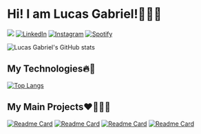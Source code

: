 # Hi! I am Lucas Gabriel!🧙‍♂️🔮

[![](https://img.shields.io/badge/website-000000?style=for-the-badge&logo=About.me&logoColor=white)](https://lucasgabriellanarosa.vercel.app/)
[![LinkedIn](https://img.shields.io/badge/LinkedIn-0077B5?style=for-the-badge&logo=linkedin&logoColor=white)](https://www.linkedin.com/in/lucas-rosa-452b59237/)
[![Instagram](https://img.shields.io/badge/Instagram-E4405F?style=for-the-badge&logo=instagram&logoColor=white)](https://www.instagram.com/lucasgabriellanarosa/)
[![Spotify](https://img.shields.io/badge/Spotify-1ED760?&style=for-the-badge&logo=spotify&logoColor=white)](https://open.spotify.com/user/31rulyvqnzoipflhynmfbqishoku?si=497d4237f76141f7)

![Lucas Gabriel's GitHub stats](https://github-readme-stats.vercel.app/api?username=lucasgabriellanarosa&show_icons=true&theme=synthwave)

## My Technologies🔥🐉
[![Top Langs](https://github-readme-stats.vercel.app/api/top-langs/?username=lucasgabriellanarosa&layout=donut&langs_count=10)](https://github.com/anuraghazra/github-readme-stats)

## My Main Projects❤️‍🔥🐦‍🔥
[![Readme Card](https://github-readme-stats.vercel.app/api/pin/?username=lucasgabriellanarosa&repo=FakeStore)](https://github.com/lucasgabriellanarosa/FakeStore)
[![Readme Card](https://github-readme-stats.vercel.app/api/pin/?username=lucasgabriellanarosa&repo=CS50W-FinalProject)](https://github.com/lucasgabriellanarosa/CS50W-FinalProject)
[![Readme Card](https://github-readme-stats.vercel.app/api/pin/?username=lucasgabriellanarosa&repo=SocialMedia)](https://github.com/lucasgabriellanarosa/SocialMedia)
[![Readme Card](https://github-readme-stats.vercel.app/api/pin/?username=lucasgabriellanarosa&repo=WeatherNow)](https://github.com/lucasgabriellanarosa/WeatherNow)
